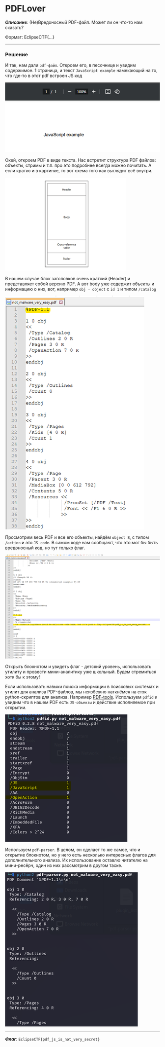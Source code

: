 # PDFLover

***Описание***: (Не)Вредоносный PDF-файл. Может ли он что-то нам сказать?

Формат: EclipseCTF{...}

---
### Решение

И так, нам дали `pdf-файл`. Откроем его, в песочнице и увидим содержимое. 1 страница, и текст `JavaScript example` намекающий на то, что где-то в этот pdf встроен JS код

![ScreenShot](Assets/For_Tasks/PDFLover-1.png)

Окей, откроем PDF в виде текста. Нас встретит структура PDF файлов: объекты, стримы и т.п. про это подробнее всегда можно почитать. А если кратко и в картинке, то вот схема того как выглядит всё внутри. 

![ScreenShot](Assets/For_Tasks/PDFLover-2.png)

В нашем случае блок заголовков очень краткий (Header) и представляет собой версию PDF. А вот body уже содержит объекты и информацию о них, вот, например `obj - object` с `id 1` и типом `/catalog`

![ScreenShot](Assets/For_Tasks/PDFLover-3.png)

Просмотрим весь PDF и все его объекты, найдём `object 8`, с типом `/action` и это `JS code`. В самом коде нам сообщают, что это мог бы быть вредоносный код, но тут только флаг.

![ScreenShot](Assets/For_Tasks/PDFLover-4.png)

Открыть блокнотом и увидеть флаг - детский уровень, использовать утилиту и провести мини-аналитику уже школьный. Будем стремиться хотя бы к этому!

Если использовать навыки поиска информации в поисковых системах и утилит для анализа PDF-файлов, мы неизбежно наткнёмся на стэк python-скриптов для анализа. Например [PDF-tools](https://blog.didierstevens.com/programs/pdf-tools/). Используем `pdfid` и увидим что в нашем PDF есть `JS-объекты` и действие исполняемое при открытии. 

![ScreenShot](Assets/For_Tasks/PDFLover-5.png)

Используем `pdf-parser`. В целом, он сделает то же самое, что и открытие блокнотом, но у него есть несколько интересных флагов для дополнительного анализа. Их использование оставлю читателю на мини-ресёрч, один из них рассмотрим в другом таске. 

![ScreenShot](Assets/For_Tasks/PDFLover-6.png)

---

***Флаг***: `EclipseCTF{pdf_js_is_not_very_secret}`
